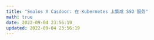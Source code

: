 ```yaml
---
title: "Sealos X Casdoor: 在 Kubernetes 上集成 SSO 服务"
math: true
date: 2022-09-04 23:56:19
updated: 2022-09-04 23:56:19
---
```

